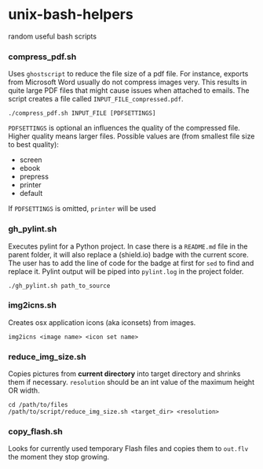 unix-bash-helpers
=================

random useful bash scripts

### compress_pdf.sh

Uses `ghostscript` to reduce the file size of a pdf file. For instance, exports
from Microsoft Word usually do not compress images very.
This results in quite large PDF files that might cause issues when attached to
emails. The script creates a file called `INPUT_FILE_compressed.pdf`.

```
./compress_pdf.sh INPUT_FILE [PDFSETTINGS]
```

`PDFSETTINGS` is optional an influences the quality of the compressed file.
Higher quality means larger files. Possible values are (from smallest file size
to best quality):

* screen
* ebook
* prepress
* printer
* default

If `PDFSETTINGS` is omitted, `printer` will be used

### gh_pylint.sh

Executes pylint for a Python project. In case there is a `README.md` file in the
parent folder, it will also replace a (shield.io) badge with the current score.
The user has to add the line of code for the badge at first for `sed` to find and
replace it. Pylint output will be piped into `pylint.log` in the project folder.

```
./gh_pylint.sh path_to_source
```

### img2icns.sh

Creates osx application icons (aka iconsets) from images.

```
img2icns <image name> <icon set name>
```

### reduce_img_size.sh

Copies pictures from **current directory** into target directory and shrinks them if necessary.
`resolution` should be an int value of the maximum height OR width.

```
cd /path/to/files
/path/to/script/reduce_img_size.sh <target_dir> <resolution>
```

### copy_flash.sh

Looks for currently used temporary Flash files and copies them to `out.flv` the moment
they stop growing.
